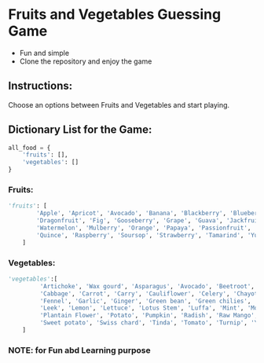 # Fruits and Vegetables Guessing Game
- Fun and simple
- Clone the repository and enjoy the game
## Instructions:
Choose an options between Fruits and Vegetables and start playing.

## Dictionary List for the Game:
~~~python
all_food = {
    'fruits': [],
    'vegetables': []   
}
~~~
### Fruits:
~~~python
'fruits': [
        'Apple', 'Apricot', 'Avocado', 'Banana', 'Blackberry', 'Blueberry', 'Cherry', 'Coconut', 'Cucumber', 'Durian', 
        'Dragonfruit', 'Fig', 'Gooseberry', 'Grape', 'Guava', 'Jackfruit', 'Plum', 'Kiwifruit', 'Kumquat', 'Lemon', 'Lime', 'Mango', 
        'Watermelon', 'Mulberry', 'Orange', 'Papaya', 'Passionfruit', 'Peach', 'Pear', 'Persimmon', 'Pineapple', 'Pineberry', 
        'Quince', 'Raspberry', 'Soursop', 'Strawberry', 'Tamarind', 'Yuzu'
    ]
~~~

### Vegetables:
~~~python
'vegetables':[
         'Artichoke', 'Wax gourd', 'Asparagus', 'Avocado', 'Beetroot', 'Bell pepper', 'Bitter gourd', 'Bok choy', 'Broccoli',
         'Cabbage', 'Carrot', 'Carry', 'Cauliflower', 'Celery', 'Chayote', 'Collard greens', 'Coriander', 'Corn', 'Dill', 'Eggplant', 'Endive',
         'Fennel', 'Garlic', 'Ginger', 'Green bean', 'Green chilies', 'Green Plantain', 'Horseradish', 'Wild cabbage', 'Kohlrabi', 'Lady Finger',
         'Leek', 'Lemon', 'Lettuce', 'Lotus Stem', 'Luffa', 'Mint', 'Moringa', 'Mushroom', 'Okra', 'Olive', 'Onion', 'Parsnip', 'Pea', 'Pepper',
         'Plantain Flower', 'Potato', 'Pumpkin', 'Radish', 'Raw Mango', 'Red cabbage', 'RedChillies', 'Spinach', 'Spring onion', 'Startfruit',
         'Sweet potato', 'Swiss chard', 'Tinda', 'Tomato', 'Turnip', 'Yam', 'Zucchini'
    ]   
~~~

### NOTE: for Fun abd Learning purpose